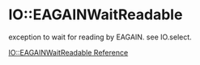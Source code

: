 # IO::EAGAINWaitReadable

exception to wait for reading by EAGAIN. see IO.select.


[IO::EAGAINWaitReadable Reference](http://ruby-doc.org/core-2.5.0/IO::EAGAINWaitReadable.html)
